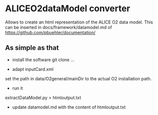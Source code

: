 # ALICEO2dataModel converter

Allows to create an html representation of the ALICE O2 data model.
This can be inserted in docs/framework/datamodel.md of https://github.com/pbuehler/documentation/

## As simple as that

- install the software
git clone ...

- adapt inputCard.xml

set the path in data/O2general/mainDir to the actual O2 installation path.

- run it

extractDataModel.py > htmloutput.txt

- update datamodel.md with the content of htmloutput.txt
